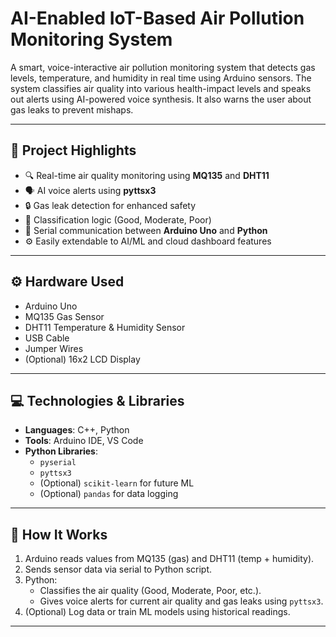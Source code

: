 # AI-Enabled IoT-Based Air Pollution Monitoring System

A smart, voice-interactive air pollution monitoring system that detects gas levels, temperature, and humidity in real time using Arduino sensors. The system classifies air quality into various health-impact levels and speaks out alerts using AI-powered voice synthesis. It also warns the user about gas leaks to prevent mishaps.

---

## 📌 Project Highlights
- 🔍 Real-time air quality monitoring using **MQ135** and **DHT11**
- 🗣️ AI voice alerts using **pyttsx3**
- 🔒 Gas leak detection for enhanced safety
- 🧠 Classification logic (Good, Moderate, Poor)
- 🔁 Serial communication between **Arduino Uno** and **Python**
- ⚙️ Easily extendable to AI/ML and cloud dashboard features

---

## ⚙️ Hardware Used
- Arduino Uno
- MQ135 Gas Sensor
- DHT11 Temperature & Humidity Sensor
- USB Cable
- Jumper Wires
- (Optional) 16x2 LCD Display

---

## 💻 Technologies & Libraries
- **Languages**: C++, Python  
- **Tools**: Arduino IDE, VS Code  
- **Python Libraries**:
  - `pyserial`
  - `pyttsx3`
  - (Optional) `scikit-learn` for future ML
  - (Optional) `pandas` for data logging

---

## 🧠 How It Works
1. Arduino reads values from MQ135 (gas) and DHT11 (temp + humidity).
2. Sends sensor data via serial to Python script.
3. Python:
   - Classifies the air quality (Good, Moderate, Poor, etc.).
   - Gives voice alerts for current air quality and gas leaks using `pyttsx3`.
4. (Optional) Log data or train ML models using historical readings.

---


